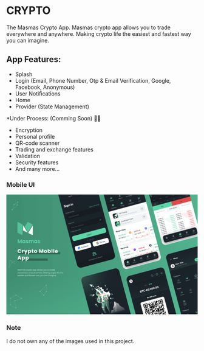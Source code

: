 # CRYPTO

The Masmas Crypto App. 
Masmas crypto app allows you to trade everywhere and anywhere. Making crypto life the easiest and fastest way you can imagine.

## App Features:

* Splash
* Login (Email, Phone Number, Otp & Email Verification, Google, Facebook, Anonymous)
* User Notifications
* Home
* Provider (State Management)

*Under Process: (Comming Soon) 🐱‍👤

* Encryption
* Personal profile
* QR-code scanner
* Trading and exchange features
* Validation
* Security features
* And many more...

### Mobile UI
![](images/cover.png)

### Note
I do not own any of the images used in this project.
